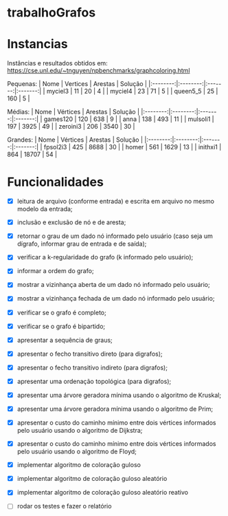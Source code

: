 # trabalhoGrafos

# Instancias
Instâncias e resultados obtidos em: https://cse.unl.edu/~tnguyen/npbenchmarks/graphcoloring.html

Pequenas:
|   Nome   | Vertices | Arestas | Solução |
|:--------:|:--------:|:-------:|:-------:|
|  myciel3 |    11    |    20   |    4    |
|  myciel4 |    23    |    71   |    5    |
| queen5_5 |    25    |   160   |    5    |

Médias:
|   Nome   | Vértices | Arestas | Solução |
|:--------:|:--------:|:-------:|:-------:|
| games120 |    120   |   638   |    9    |
|   anna   |    138   |   493   |    11   |
| mulsoli1 |    197   |   3925  |    49   |
| zeroini3 |    206   |   3540  |    30   |

Grandes:
|   Nome   | Vértices | Arestas | Solução |
|:--------:|:--------:|:-------:|:-------:|
| fpsol2i3 |    425   |   8688  |    30   |
|   homer  |    561   |   1629  |    13   |
| inithxi1 |    864   |  18707  |    54   |


# Funcionalidades
- [x] leitura de arquivo (conforme entrada) e
escrita em arquivo no mesmo modelo da entrada;

- [x] inclusão e exclusão de nó e de aresta;

- [x] retornar o grau de um dado nó informado pelo
usuário (caso seja um dígrafo, informar grau de
entrada e de saída);

- [x] verificar a k-regularidade do grafo (k
informado pelo usuário);

- [x] informar a ordem do grafo;

- [x] mostrar a vizinhança aberta de um dado nó
informado pelo usuário;

- [x] mostrar a vizinhança fechada de um dado nó
informado pelo usuário;

- [x] verificar se o grafo é completo;

- [x] verificar se o grafo é bipartido;

- [x] apresentar a sequência de graus;

- [x] apresentar o fecho transitivo direto (para
digrafos);

- [x] apresentar o fecho transitivo indireto (para
digrafos);

- [x] apresentar uma ordenação topológica (para
digrafos);

- [x] apresentar uma árvore geradora mínima usando
o algoritmo de Kruskal;

- [x] apresentar uma árvore geradora mínima usando
o algoritmo de Prim;

- [x] apresentar o custo do caminho mínimo entre
dois vértices informados pelo usuário usando o
algoritmo de Dijkstra;

- [x] apresentar o custo do caminho mínimo entre
dois vértices informados pelo usuário usando o
algoritmo de Floyd;

- [x] implementar algoritmo de coloração guloso

- [x] implementar algoritmo de coloração guloso
aleatório

- [x] implementar algoritmo de coloração guloso
aleatório reativo

- [ ] rodar os testes e fazer o relatório

